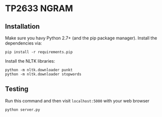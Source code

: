 TP2633 NGRAM
============


Installation
------------

Make sure you havy Python 2.7+ (and the pip package manager). Install the dependencies via:

```
pip install -r requirements.pip
```

Install the NLTK libraries:
```
python -m nltk.downloader punkt
python -m nltk.downloader stopwords
```

Testing
-------

Run this command and then visit `localhost:5000` with your web browser

```
python server.py
```
